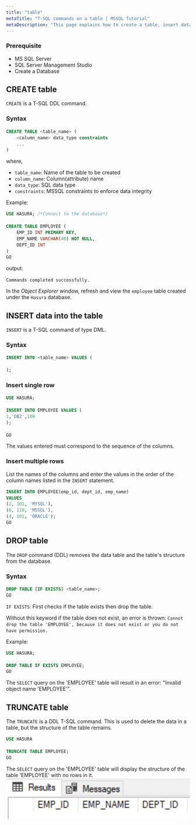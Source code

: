 ```yaml
---
title: "table"
metaTitle: "T-SQL commands on a table | MSSQL Tutorial"
metaDescription: "This page explains how to create a table, insert data into a table, drop table, and truncate a table."
---
```


### Prerequisite

* MS SQL Server
* SQL Server Management Studio
* Create a Database

## CREATE table

`CREATE` is a T-SQL DDL command.

### Syntax

```SQL
CREATE TABLE <table_name> (
    <column_name> data_type constraints
    ...
)
```

where,

* `table_name`: Name of the table to be created
* `column_name`: Column(attribute) name
* `data_type`: SQL data type
* `constraints`: MSSQL constraints to enforce data integrity

Example:

```SQL
USE HASURA; /*Connect to the database*/

CREATE TABLE EMPLOYEE (
    EMP_ID INT PRIMARY KEY,
    EMP_NAME VARCHAR(40) NOT NULL,
    DEPT_ID INT
)
GO
```

output:

`Commands completed successfully.`

In the *Object Explorer* window, refresh and view the `employee` table created under the `Hasura` database.

## INSERT data into the table

`INSERT` is a T-SQL command of type DML.

### Syntax

```SQL
INSERT INTO <table_name> VALUES (

);
```

### Insert single row

```SQL
USE HASURA;

INSERT INTO EMPLOYEE VALUES (
1,'DB2',100
);

GO
```

The values entered must correspond to the sequence of the columns.

### Insert multiple rows

List the names of the columns and enter the values in the order of the column names listed in the `INSERT` statement.

```SQL
INSERT INTO EMPLOYEE(emp_id, dept_id, emp_name)
VALUES
(2, 101, 'MYSQL'),
(6, 110, 'MSSQL'),
(4, 101, 'ORACLE');
GO
```

## DROP table

The `DROP` command (DDL) removes the data table and the table's structure from the database.

### Syntax

```SQL
DROP TABLE [IF EXISTS] <table_name>;
GO
```

`IF EXISTS`: First checks if the table exists then drop the table.

Without this keyword if the table does not exist, an error is thrown:
`Cannot drop the table 'EMPLOYEE', because it does not exist or you do not have permission.`

Example:

```SQL
USE HASURA;

DROP TABLE IF EXISTS EMPLOYEE;
GO
```

The `SELECT` query on the 'EMPLOYEE' table will result in an error: "Invalid object name 'EMPLOYEE'".

## TRUNCATE table

The `TRUNCATE` is a DDL T-SQL command. This is used to delete the data in a table, but the structure of the table remains.

```SQL
USE HASURA

TRUNCATE TABLE EMPLOYEE;
GO
```

The `SELECT` query on the 'EMPLOYEE' table will display the structure of the table 'EMPLOYEE' with no rows in it.
![table structure remains](../../../assets/t-sql/table-truncated.png)
